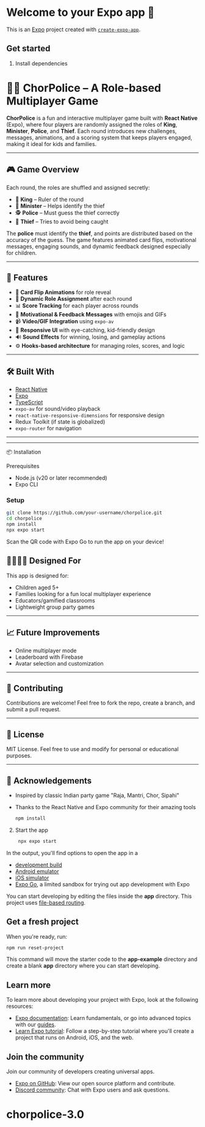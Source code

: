 # Welcome to your Expo app 👋

This is an [Expo](https://expo.dev) project created with [`create-expo-app`](https://www.npmjs.com/package/create-expo-app).

## Get started

1. Install dependencies

# 🕵️‍♂️ ChorPolice – A Role-based Multiplayer Game

**ChorPolice** is a fun and interactive multiplayer game built with **React Native** (Expo), where four players are randomly assigned the roles of **King**, **Minister**, **Police**, and **Thief**. Each round introduces new challenges, messages, animations, and a scoring system that keeps players engaged, making it ideal for kids and families.

---

## 🎮 Game Overview

Each round, the roles are shuffled and assigned secretly:

* 👑 **King** – Ruler of the round
* 🧠 **Minister** – Helps identify the thief
* 🕵️ **Police** – Must guess the thief correctly
* 🦹 **Thief** – Tries to avoid being caught

The **police** must identify the **thief**, and points are distributed based on the accuracy of the guess. The game features animated card flips, motivational messages, engaging sounds, and dynamic feedback designed especially for children.

---

## 🚀 Features

* 🎴 **Card Flip Animations** for role reveal
* 🧠 **Dynamic Role Assignment** after each round
* 📊 **Score Tracking** for each player across rounds
* 💬 **Motivational & Feedback Messages** with emojis and GIFs
* 📹 **Video/GIF Integration** using `expo-av`
* 📱 **Responsive UI** with eye-catching, kid-friendly design
* 🔊 **Sound Effects** for winning, losing, and gameplay actions
* ⚙️ **Hooks-based architecture** for managing roles, scores, and logic

---

## 🛠️ Built With

* [React Native](https://reactnative.dev/)
* [Expo](https://expo.dev/)
* [TypeScript](https://www.typescriptlang.org/) 
* `expo-av` for sound/video playback
* `react-native-responsive-dimensions` for responsive design
* Redux Toolkit (if state is globalized)
* `expo-router` for navigation

---



---

 📦 Installation

Prerequisites

* Node.js (v20 or later recommended)
* Expo CLI

### Setup

```bash
git clone https://github.com/your-username/chorpolice.git
cd chorpolice
npm install
npx expo start
```

Scan the QR code with Expo Go to run the app on your device!



## 👨‍👩‍👧‍👦 Designed For

This app is designed for:

* Children aged 5+
* Families looking for a fun local multiplayer experience
* Educators/gamified classrooms
* Lightweight group party games

---

## 📈 Future Improvements

* Online multiplayer mode
* Leaderboard with Firebase
* Avatar selection and customization


---

## 🤝 Contributing

Contributions are welcome! Feel free to fork the repo, create a branch, and submit a pull request.

---

## 📄 License

MIT License. Feel free to use and modify for personal or educational purposes.

---

## 🙌 Acknowledgements

* Inspired by classic Indian party game "Raja, Mantri, Chor, Sipahi"
* Thanks to the React Native and Expo community for their amazing tools




   ```bash
   npm install
   ```

2. Start the app

   ```bash
    npx expo start
   ```

In the output, you'll find options to open the app in a

- [development build](https://docs.expo.dev/develop/development-builds/introduction/)
- [Android emulator](https://docs.expo.dev/workflow/android-studio-emulator/)
- [iOS simulator](https://docs.expo.dev/workflow/ios-simulator/)
- [Expo Go](https://expo.dev/go), a limited sandbox for trying out app development with Expo

You can start developing by editing the files inside the **app** directory. This project uses [file-based routing](https://docs.expo.dev/router/introduction).

## Get a fresh project

When you're ready, run:

```bash
npm run reset-project
```

This command will move the starter code to the **app-example** directory and create a blank **app** directory where you can start developing.

## Learn more

To learn more about developing your project with Expo, look at the following resources:

- [Expo documentation](https://docs.expo.dev/): Learn fundamentals, or go into advanced topics with our [guides](https://docs.expo.dev/guides).
- [Learn Expo tutorial](https://docs.expo.dev/tutorial/introduction/): Follow a step-by-step tutorial where you'll create a project that runs on Android, iOS, and the web.

## Join the community

Join our community of developers creating universal apps.

- [Expo on GitHub](https://github.com/expo/expo): View our open source platform and contribute.
- [Discord community](https://chat.expo.dev): Chat with Expo users and ask questions.
# chorpolice-3.0
